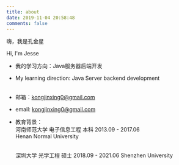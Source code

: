 ```yaml
---
title: about
date: 2019-11-04 20:58:48
comments: false
---
```



嗨，我是孔金星

Hi, I'm Jesse

- 我的学习方向：Java服务器后端开发

- My learning direction: Java Server backend development  
&nbsp;

- 邮箱：kongjinxing0@gmail.com

- email: kongjinxing0@gmail.com
&nbsp;

- 教育背景：  
    河南师范大学 电子信息工程 本科 2013.09 - 2017.06  
    Henan Normal University  
    &nbsp;

    深圳大学 光学工程 硕士 2018.09 - 2021.06
    Shenzhen University  

